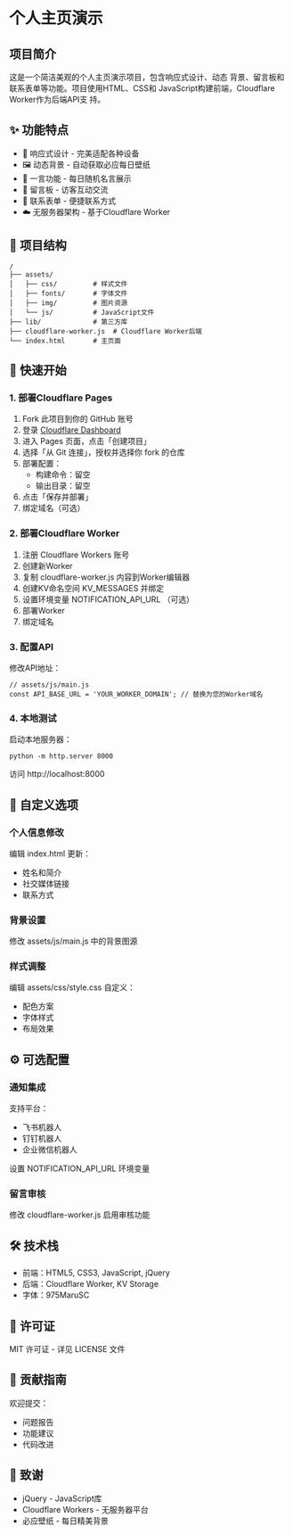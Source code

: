 # 个人主页演示

## 项目简介

这是一个简洁美观的个人主页演示项目，包含响应式设计、动态
背景、留言板和联系表单等功能。项目使用HTML、CSS和
JavaScript构建前端，Cloudflare Worker作为后端API支
持。

## ✨ 功能特点

- 📱 响应式设计 - 完美适配各种设备
- 🖼️ 动态背景 - 自动获取必应每日壁纸
- 💬 一言功能 - 每日随机名言展示
- 📝 留言板 - 访客互动交流
- 📧 联系表单 - 便捷联系方式
- ☁️ 无服务器架构 - 基于Cloudflare Worker

## 📂 项目结构

```
/
├── assets/
│   ├── css/         # 样式文件
│   ├── fonts/       # 字体文件
│   ├── img/         # 图片资源
│   └── js/          # JavaScript文件
├── lib/             # 第三方库
├── cloudflare-worker.js  # Cloudflare Worker后端
└── index.html       # 主页面
```

## 🚀 快速开始

### 1. 部署Cloudflare Pages

1. Fork 此项目到你的 GitHub 账号
2. 登录 [Cloudflare Dashboard](https://dash.cloudflare.com)
3. 进入 Pages 页面，点击「创建项目」
4. 选择「从 Git 连接」，授权并选择你 fork 的仓库
5. 部署配置：
   - 构建命令：留空
   - 输出目录：留空
6. 点击「保存并部署」
7. 绑定域名（可选）

### 2. 部署Cloudflare Worker

1. 注册 Cloudflare Workers 账号
2. 创建新Worker
3. 复制 cloudflare-worker.js 内容到Worker编辑器
4. 创建KV命名空间 KV_MESSAGES 并绑定
5. 设置环境变量 NOTIFICATION_API_URL （可选）
6. 部署Worker
7. 绑定域名

### 3. 配置API

修改API地址：

```
// assets/js/main.js
const API_BASE_URL = 'YOUR_WORKER_DOMAIN'; // 替换为您的Worker域名
```

### 4. 本地测试

启动本地服务器：

```
python -m http.server 8000
```

访问 http://localhost:8000

## 🎨 自定义选项

### 个人信息修改

编辑 index.html 更新：

- 姓名和简介
- 社交媒体链接
- 联系方式

### 背景设置

修改 assets/js/main.js 中的背景图源

### 样式调整

编辑 assets/css/style.css 自定义：

- 配色方案
- 字体样式
- 布局效果

## ⚙️ 可选配置

### 通知集成

支持平台：

- 飞书机器人
- 钉钉机器人
- 企业微信机器人

设置 NOTIFICATION_API_URL 环境变量

### 留言审核

修改 cloudflare-worker.js 启用审核功能

## 🛠️ 技术栈

- 前端：HTML5, CSS3, JavaScript, jQuery
- 后端：Cloudflare Worker, KV Storage
- 字体：975MaruSC

## 📜 许可证

MIT 许可证 - 详见 LICENSE 文件

## 🤝 贡献指南

欢迎提交：

- 问题报告
- 功能建议
- 代码改进

## 🙏 致谢

- jQuery - JavaScript库
- Cloudflare Workers - 无服务器平台
- 必应壁纸 - 每日精美背景